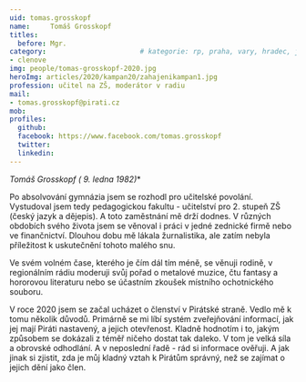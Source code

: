 ```yaml
---
uid: tomas.grosskopf
name:     Tomáš Grosskopf
titles:
  before: Mgr.
category:                 		# kategorie: rp, praha, vary, hradec, jmk, senat
- clenove
img: people/tomas-grosskopf-2020.jpg
heroImg: articles/2020/kampan20/zahajenikampan1.jpg
profession: učitel na ZŠ, moderátor v radiu
mail:
- tomas.grosskopf@pirati.cz
mob:
profiles:
  github:
  facebook: https://www.facebook.com/tomas.grosskopf
  twitter:
  linkedin:
---
```

**Tomáš Grosskopf (* 9. ledna 1982)**

Po absolvování gymnázia jsem se rozhodl pro učitelské povolání. Vystudoval jsem tedy pedagogickou fakultu - učitelství pro 2. stupeň ZŠ (český jazyk a dějepis). A toto zaměstnání mě drží dodnes. V různých obdobích svého života jsem se věnoval i práci v jedné zednické firmě nebo ve finančnictví. Dlouhou dobu mě lákala žurnalistika, ale zatím nebyla příležitost k uskutečnění tohoto malého snu.

Ve svém volném čase, kterého je čím dál tím méně, se věnuji rodině, v regionálním rádiu moderuji svůj pořad o metalové muzice, čtu fantasy a hororovou literaturu nebo se účastním zkoušek místního ochotnického souboru.

V roce 2020 jsem se začal ucházet o členství v Pirátské straně. Vedlo mě k tomu několik důvodů. Primárně se mi líbí systém zveřejňování informací, jak jej mají Piráti nastavený, a jejich otevřenost. Kladně hodnotím i to, jakým způsobem se dokázali z téměř ničeho dostat tak daleko. V tom je velká síla a obrovské odhodlání. A v neposlední řadě - rád si informace ověřuji. A jak jinak si zjistit, zda je můj kladný vztah k Pirátům správný, než se zajímat o jejich dění jako člen.
